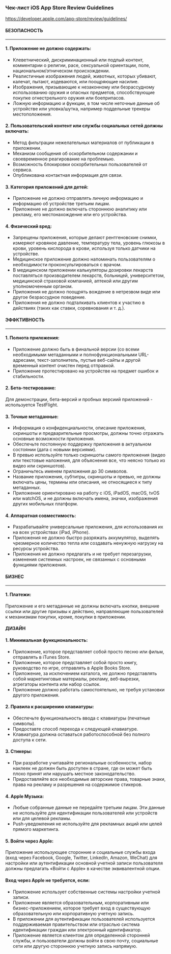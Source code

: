 ### Чек-лист iOS App Store Review Guidelines
https://developer.apple.com/app-store/review/guidelines/

#### БЕЗОПАСНОСТЬ
----------------
#### 1. Приложение не должно содержать:
* Клеветнический, дискриминационный или подлый контент, комментарии о религии, расе, сексуальной ориентации, поле, национальном/этническом происхождении.
* Реалистичные изображения людей, животных, которых убивают, калечат, пытают, издеваются, или поощряющие насилие.
* Изображения, призывающие к незаконному или безрассудному использованию оружия и опасных предметов, способствующие покупке огнестрельного оружия или боеприпасов.
* Ложную информацию и функции, в том числе неточные данные об устройстве или уловка/шутка, например поддельные трекеры местоположения.

#### 2. Пользовательский контент или службы социальных сетей должны включать:
* Метод фильтрации нежелательных материалов от публикации в приложении.
* Механизм сообщения об оскорбительном содержании и своевременное реагирование на проблемыю.
* Возможность блокировки оскорбительных пользователей от сервиса.
* Опубликована контактная информация для связи.

#### 3. Категория приложений для детей:
* Приложение не должно отправлять личную информацию и информацию об устройстве третьим лицам.
* Приложение не должно включать стороннюю аналитику или рекламу, его местонахождение или его устройства.

#### 4. Физический вред:
* Запрещены приложения, которые делают рентгеновские снимки, измеряют кровяное давление, температуру тела, уровень глюкозы в крови, уровень кислорода в крови, используя только датчики на устройстве.
* Медицинское приложение должно напоминать пользователям о необходимости проконсультироваться с врачом.
* В медицинском приложении калькуляторы дозировки лекарств поставляться производителем лекарств, больницей, университетом, медицинской страховой компанией, аптекой или другим уполномоченным органом.
* Приложения не должно поощрять вождение в нетрезвом виде или другое безрассудное поведение.
* Приложения не должно подталкивать клиентов к участию в действиях (таких как ставки, соревнования и т. д.).

#### ЭФФКТИВНОСТЬ
----------------
#### 1. Полнота приложения:
* Приложение должно быть в финальной версии (со всеми необходимыми метаданными и полнофункциональными URL-адресами, текст-заполнитель, пустые веб-сайты и другой временный контент очистен перед отправкой.
* Приложение протестировано на устройстве на предмет ошибок и стабильности.

#### 2. Бета-тестирование:
Для демонстрации, бета-версий и пробных версиий приложений - используется TestFlight.

#### 3. Точные метаданные:
* Информация о конфиденциальности, описание приложения, скриншоты и предварительные просмотры, должны точно отражать основные возможности приложения.
* Обеспечьте постоянную поддержку приложения в актуальном состоянии (дата с новыми версиями).
* В превью используйте только скриншоты самого приложения (видео или текстовые наложения, для объяснения все, что неясно только из видео или скриншотов).
* Ограничьтесь именем приложения до 30 символов.
* Название приложения, субтитры, скриншоты и превью, не должны включать цены, термины или описания, не относящиеся к типу метаданных.
* Приложение ориентировано на работу с iOS, iPadOS, macOS, tvOS или watchOS, и не должны включать имена, значки, изображения других мобильных платформ.

#### 4. Аппаратная совместимость:
* Разрабатывайте универсальные приложения, для использования их на всех устройствах (iPad, iPhone).
* Приложения не должно быстро разряжать аккумулятор, выделять чрезмерное количество тепла или создавать ненужную нагрузку на ресурсы устройства.
* Приложения не должно предлагать и не требует перезагрузки, изменения системных настроек, не связанных с основными функциями приложения.

#### БИЗНЕС
----------------
#### 1. Платежи:
Приложение и его метаданные не должны включать кнопки, внешние ссылки или другие призывы к действию, направляющие пользователей к механизмам покупки, кроме, покупки в приложении.

#### ДИЗАЙН
#### 1. Минимальная функциональность:
* Приложение, которое представляет собой просто песню или фильм, отправлять в iTunes Store.
* Приложение, которое представляет собой просто книгу, руководство по игре, отправлять в Apple Books Store.
* Приложение, за исключением каталога, не должно представлять собой маркетинговые материалы, рекламу, веб-вырезки, агрегаторы контента или набор ссылок.
* Приложение должно работать самостоятельно, не требуя установки другого приложения.

#### 2. Правила к расширению клавиатуры:
* Обеспечьте функциональность ввода с клавиатуры (печатные символы).
* Предоставте способ перехода к следующей клавиатуре.
* Клавиатура должна оставаться работоспособной без полного доступа к сети.

#### 3. Стикеры:
* При разработке учитавайте региональные особенности, набор наклеек не должен быть доступен в стране, где он может быть плохо принят или нарушать местное законодательство.
* Придоставляйте все необходимые авторские права, товарные знаки, права на рекламу и разрешения на содержимое стикеров.

#### 4. Apple Музыка:
* Любые собранные данные не передайте третьим лицам. Эти данные не используйте для идентификации пользователей или устройств или для целевой рекламы.
* Push-уведомления не используйте для рекламных акций или целей прямого маркетинга.

#### 5. Войти через Apple:
Приложение использующее сторонние и социальные службы входа (вход через Facebook, Google, Twitter, LinkedIn, Amazon, WeChat) для настройки или аутентификации основной учетной записи пользователя должны предлагать «Войти с Apple» в качестве эквивалентной опции.

#### Вход через Apple не требуется, если:
* Приложение использует собственные системы настройки учетной записи.
* Приложение является образовательным, корпоративным или бизнес-приложением, которое требует вход в существующую образовательную или корпоративную учетную запись.
* В приложении для аутентификации пользователей используется поддерживаемая правительством или отраслью система идентификации граждан или электронный идентификатор.
* Приложение является клиентом для определенной сторонней службы, и пользователи должны войти в свою почту, социальные сети или другую стороннюю учетную запись напрямую.
